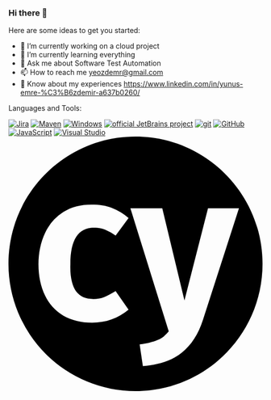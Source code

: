 ### Hi there 👋

Here are some ideas to get you started:

- 🔭 I’m currently working on a cloud project
- 🌱 I’m currently learning everything
- 💬 Ask me about Software Test Automation
- 📫 How to reach me  yeozdemr@gmail.com
- 📄 Know about my experiences https://www.linkedin.com/in/yunus-emre-%C3%B6zdemir-a637b0260/

Languages and Tools:

  [![Jira](https://badgen.net/badge/icon/jira?icon=jira&label)](https://https://jira.com/)  [![Maven](https://badgen.net/badge/icon/maven?icon=maven&label)](https://https://maven.apache.org/)  [![Windows](https://badgen.net/badge/icon/windows?icon=windows&label)](https://microsoft.com/windows/)  [![official JetBrains project](http://jb.gg/badges/official.svg)](https://confluence.jetbrains.com/display/ALL/JetBrains+on+GitHub)  [![git](https://badgen.net/badge/icon/git?icon=git&label)](https://git-scm.com)  [![GitHub](https://badgen.net/badge/icon/github?icon=github&label)](https://github.com)  [![JavaScript](https://img.shields.io/badge/--F7DF1E?logo=javascript&logoColor=000)](https://www.javascript.com/)  [![Visual Studio](https://badgen.net/badge/icon/visualstudio?icon=visualstudio&label)](https://visualstudio.microsoft.com) <svg role="img" viewBox="0 0 24 24" xmlns="http://www.w3.org/2000/svg"><title>Cypress</title><path d="M11.998 0C5.366 0 0 5.367 0 12a11.992 11.992 0 0 0 12 12c6.633 0 12-5.367 12-12-.001-6.633-5.412-12-12.002-12zM6.37 14.575c.392.523.916.742 1.657.742.35 0 .699-.044 1.004-.175.306-.13.655-.306 1.09-.567l1.223 1.745c-1.003.83-2.138 1.222-3.447 1.222-1.048 0-1.92-.218-2.705-.654a4.393 4.393 0 0 1-1.746-1.92c-.392-.83-.611-1.79-.611-2.925 0-1.09.219-2.094.61-2.923a4.623 4.623 0 0 1 1.748-2.007c.741-.48 1.657-.698 2.661-.698.699 0 1.353.087 1.877.305a5.64 5.64 0 0 1 1.614.96l-1.222 1.658A4.786 4.786 0 0 0 9.12 8.77c-.305-.13-.698-.174-1.048-.174-1.483 0-2.225 1.134-2.225 3.446-.043 1.18.175 2.008.524 2.532H6.37zm12 2.705c-.436 1.353-1.091 2.357-2.008 3.098-.916.743-2.138 1.135-3.665 1.266l-.305-2.05c1.003-.132 1.745-.35 2.225-.7.174-.13.524-.523.524-.523L11.519 6.764h3.01l2.095 8.683 2.226-8.683h2.923L18.37 17.28z"/></svg>
